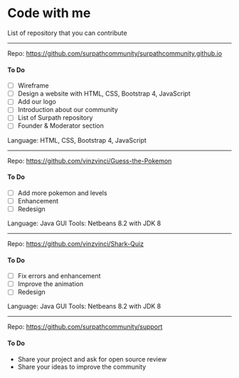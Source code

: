 # Code with me
List of repository that you can contribute

<hr>

Repo: <a href="https://github.com/surpathcommunity/surpathcommunity.github.io">https://github.com/surpathcommunity/surpathcommunity.github.io</a>
#### To Do
- [ ] Wireframe
- [ ] Design a website with HTML, CSS, Bootstrap 4, JavaScript
- [ ] Add our logo
- [ ] Introduction about our community
- [ ] List of Surpath repository
- [ ] Founder & Moderator section

Language: HTML, CSS, Bootstrap 4, JavaScript

<hr>

Repo: <a href="https://github.com/vinzvinci/Guess-the-Pokemon">https://github.com/vinzvinci/Guess-the-Pokemon</a>
#### To Do
- [ ] Add more pokemon and levels
- [ ] Enhancement 
- [ ] Redesign

Language: Java GUI
Tools: Netbeans 8.2 with JDK 8

<hr>

Repo: <a href="https://github.com/vinzvinci/Shark-Quiz">https://github.com/vinzvinci/Shark-Quiz</a>
#### To Do
- [ ] Fix errors and enhancement
- [ ] Improve the animation
- [ ] Redesign

Language: Java GUI
Tools: Netbeans 8.2 with JDK 8

<hr>

Repo: <a href="https://github.com/surpathcommunity/support">https://github.com/surpathcommunity/support</a>
#### To Do
- Share your project and ask for open source review
- Share your ideas to improve the community

